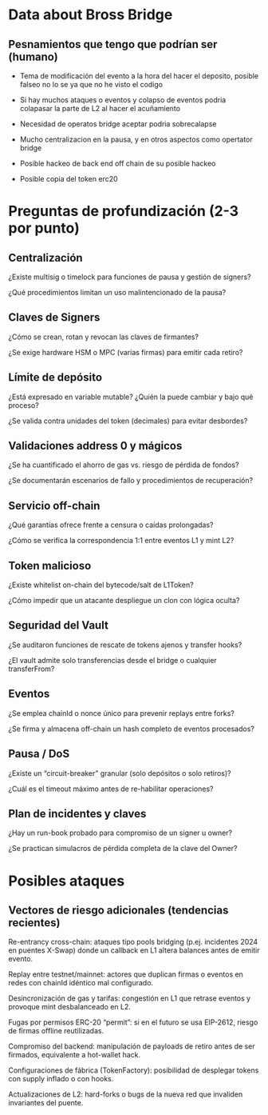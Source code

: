# Data about Bross Bridge 

## Pesnamientos que tengo que podrían ser (humano)

- Tema de modificación del evento a la hora del hacer el deposito, posible falseo no lo se ya que no he visto el codigo

- Si hay muchos ataques o eventos y colapso de eventos podria colapasar la parte de L2 al hacer el acuñamiento

- Necesidad de operatos bridge aceptar podria sobrecalapse

- Mucho centralizacion en la pausa, y en otros aspectos como opertator bridge 

- Posible hackeo de back end off chain de su posible hackeo 

- Posible copia del token erc20




# Preguntas de profundización (2-3 por punto)

## Centralización

¿Existe multisig o timelock para funciones de pausa y gestión de signers?

¿Qué procedimientos limitan un uso malintencionado de la pausa?

## Claves de Signers

¿Cómo se crean, rotan y revocan las claves de firmantes?

¿Se exige hardware HSM o MPC (varias firmas) para emitir cada retiro?

## Límite de depósito

¿Está expresado en variable mutable? ¿Quién la puede cambiar y bajo qué proceso?

¿Se valida contra unidades del token (decimales) para evitar desbordes?

## Validaciones address 0 y mágicos

¿Se ha cuantificado el ahorro de gas vs. riesgo de pérdida de fondos?

¿Se documentarán escenarios de fallo y procedimientos de recuperación?

## Servicio off-chain

¿Qué garantías ofrece frente a censura o caídas prolongadas?

¿Cómo se verifica la correspondencia 1:1 entre eventos L1 y mint L2?

## Token malicioso

¿Existe whitelist on-chain del bytecode/salt de L1Token?

¿Cómo impedir que un atacante despliegue un clon con lógica oculta?

## Seguridad del Vault

¿Se auditaron funciones de rescate de tokens ajenos y transfer hooks?

¿El vault admite solo transferencias desde el bridge o cualquier transferFrom?

## Eventos

¿Se emplea chainId o nonce único para prevenir replays entre forks?

¿Se firma y almacena off-chain un hash completo de eventos procesados?

## Pausa / DoS

¿Existe un “circuit-breaker” granular (solo depósitos o solo retiros)?

¿Cuál es el timeout máximo antes de re-habilitar operaciones?

## Plan de incidentes y claves

¿Hay un run-book probado para compromiso de un signer u owner?

¿Se practican simulacros de pérdida completa de la clave del Owner?

# Posibles ataques 

## Vectores de riesgo adicionales (tendencias recientes)

Re-entrancy cross-chain: ataques tipo pools bridging (p.ej. incidentes 2024 en puentes X-Swap) donde un callback en L1 altera balances antes de emitir evento.

Replay entre testnet/mainnet: actores que duplican firmas o eventos en redes con chainId idéntico mal configurado.

Desincronización de gas y tarifas: congestión en L1 que retrase eventos y provoque mint desbalanceado en L2.

Fugas por permisos ERC-20 “permit”: si en el futuro se usa EIP-2612, riesgo de firmas offline reutilizadas.

Compromiso del backend: manipulación de payloads de retiro antes de ser firmados, equivalente a hot-wallet hack.

Configuraciones de fábrica (TokenFactory): posibilidad de desplegar tokens con supply inflado o con hooks.

Actualizaciones de L2: hard-forks o bugs de la nueva red que invaliden invariantes del puente.